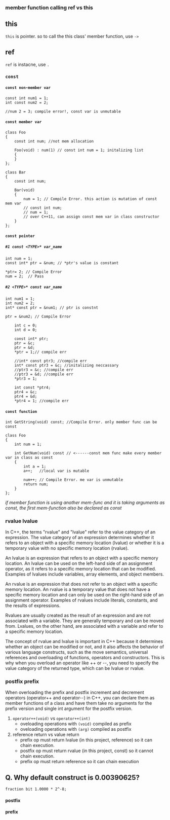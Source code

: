 ### member function calling ref vs this
## this
`this` is pointer. so to call the this class' member function, use `->`

## ref
`ref` is instacne, use `.`

### `const`
#### `const non-member var`
```
const int num1 = 1;
int const num2 = 2;

//num 2 = 3; compile error!, const var is unmutable
```

#### `const member var`
```
class Foo
{
	const int num; //not mem allocation
 
	Foo(void) : num(1) // const int num = 1; initalizing list
	{
	}
};
 
class Bar
{
	const int num;
 
	Bar(void)
	{
		num = 1; // Compile Error. this action is mutation of const mem var
		// const int num;
		// num = 1;
		// over C++11, can assign const mem var in class constructor
	}
};
```

#### `const pointer`
##### `#1 const <TYPE>* var_name`
```
int num = 1;
const int* ptr = &num; // *ptr's value is constant
 
*ptr= 2; // Compile Error
num = 2;  // Pass
```

##### `#2 <TYPE>* const var_name`
```
int num1 = 1;
int num2 = 2;
int* const ptr = &num1; // ptr is constnt
 
ptr = &num2; // Compile Error
```

```
	int c = 0;
	int d = 0;

	const int* ptr;
	ptr = &c;
	ptr = &d;
	*ptr = 1;// compile err

	//int* const ptr3; //compile err
	int* const ptr3 = &c; //initalizing neccassary
	//ptr3 = &c; //compile err
	//ptr3 = &d; //compile err
	*ptr3 = 1;
			
	int const *ptr4;
	ptr4 = &c;
	ptr4 = &d;
	*ptr4 = 1; //compile err

```

#### `const function`
```
int GetString(void) const; //Compile Error. only member func can be const
 
class Foo
{
	int num = 1;
 
	int GetNum(void) const // <------const mem func make every member var in class as const 
	{
		int a = 1;
		a++;   //local var is mutable
 
		num++; // Compile Error. me var is unmutable
		return num;
	}
};
```
*if member function is using another mem-func and it is taking arguments as const, the first mem-function also be declared as const*

### rvalue lvalue
In C++, the terms "rvalue" and "lvalue" refer to the value category of an expression. The value category of an expression determines whether it refers to an object with a specific memory location (lvalue) or whether it is a temporary value with no specific memory location (rvalue).

An lvalue is an expression that refers to an object with a specific memory location. An lvalue can be used on the left-hand side of an assignment operator, as it refers to a specific memory location that can be modified. Examples of lvalues include variables, array elements, and object members.

An rvalue is an expression that does not refer to an object with a specific memory location. An rvalue is a temporary value that does not have a specific memory location and can only be used on the right-hand side of an assignment operator. Examples of rvalues include literals, constants, and the results of expressions.

Rvalues are usually created as the result of an expression and are not associated with a variable. They are generally temporary and can be moved from. Lvalues, on the other hand, are associated with a variable and refer to a specific memory location.

The concept of rvalue and lvalue is important in C++ because it determines whether an object can be modified or not, and it also affects the behavior of various language constructs, such as the move semantics, universal references and overloading of functions, operators and constructors. This is why when you overload an operator like ++ or --, you need to specify the value category of the returned type, which can be lvalue or rvalue.


### postfix prefix
When overloading the prefix and postfix increment and decrement operators (operator++ and operator--) in C++, you can declare them as member functions of a class and have them take no arguments for the prefix version and single int argument for the postfix version.

1. `operator++(void)` vs `operator++(int)`
	- oveloading operations with `(void)` compiled as prefix
	- oveloading operations with `(arg)` compiled as postfix
2. reference return vs value return
	- prefix op must return lvalue (in this project, reference) so it can chain execution.
	- postfix op must return rvalue (in this project, const) so it cannot chain execution.
	- prefix op must return reference so it can chain execution

## Q. Why default construct is 0.00390625?
	fraction bit 1.0000 * 2^-8;
#### postfix

#### prefix

